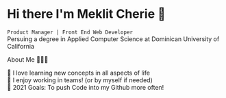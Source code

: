 # Hi there I'm Meklit Cherie 👋
```Product Manager | Front End Web Developer``` <br/>
Persuing a degree in Applied Computer Science at Dominican University of California

About Me 🙋🏻‍♂️ <br/>

🔭 I love learning new concepts in all aspects of life <br/>
👯 I enjoy working in teams! (or by myself if needed) <br/>
🥅 2021 Goals: To push Code into my Github more often! <br/>


